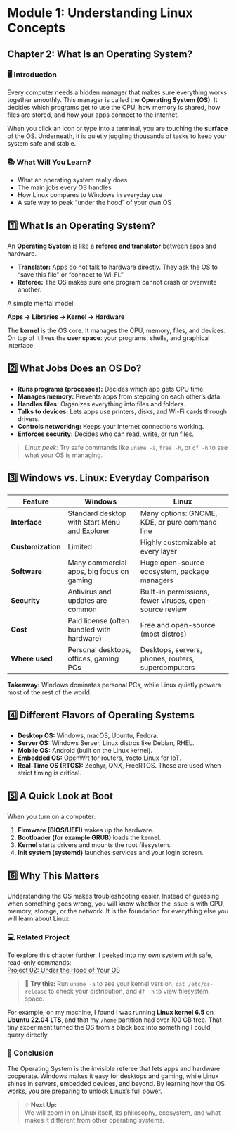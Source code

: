 # Module 1: Understanding Linux Concepts

## Chapter 2: What Is an Operating System?

### 🖥️ Introduction

Every computer needs a hidden manager that makes sure everything works together smoothly. This manager is called the **Operating System (OS)**. It decides which programs get to use the CPU, how memory is shared, how files are stored, and how your apps connect to the internet.

When you click an icon or type into a terminal, you are touching the **surface** of the OS. Underneath, it is quietly juggling thousands of tasks to keep your system safe and stable.

### 📚 What Will You Learn?

- What an operating system really does  
- The main jobs every OS handles  
- How Linux compares to Windows in everyday use  
- A safe way to peek “under the hood” of your own OS  

## 1️⃣ What Is an Operating System?

An **Operating System** is like a **referee and translator** between apps and hardware.

- **Translator:** Apps do not talk to hardware directly. They ask the OS to “save this file” or “connect to Wi-Fi.”  
- **Referee:** The OS makes sure one program cannot crash or overwrite another.  

A simple mental model:  

**Apps → Libraries → Kernel → Hardware**  

The **kernel** is the OS core. It manages the CPU, memory, files, and devices. On top of it lives the **user space**: your programs, shells, and graphical interface.  

## 2️⃣ What Jobs Does an OS Do?

- **Runs programs (processes):** Decides which app gets CPU time.  
- **Manages memory:** Prevents apps from stepping on each other’s data.  
- **Handles files:** Organizes everything into files and folders.  
- **Talks to devices:** Lets apps use printers, disks, and Wi-Fi cards through drivers.  
- **Controls networking:** Keeps your internet connections working.  
- **Enforces security:** Decides who can read, write, or run files.  

> *Linux peek:* Try safe commands like `uname -a`, `free -h`, or `df -h` to see what your OS is managing.  

## 3️⃣ Windows vs. Linux: Everyday Comparison

| Feature | Windows | Linux |
|---------|---------|-------|
| **Interface** | Standard desktop with Start Menu and Explorer | Many options: GNOME, KDE, or pure command line |
| **Customization** | Limited | Highly customizable at every layer |
| **Software** | Many commercial apps, big focus on gaming | Huge open-source ecosystem, package managers |
| **Security** | Antivirus and updates are common | Built-in permissions, fewer viruses, open-source review |
| **Cost** | Paid license (often bundled with hardware) | Free and open-source (most distros) |
| **Where used** | Personal desktops, offices, gaming PCs | Desktops, servers, phones, routers, supercomputers |

**Takeaway:** Windows dominates personal PCs, while Linux quietly powers most of the rest of the world.  

## 4️⃣ Different Flavors of Operating Systems

- **Desktop OS:** Windows, macOS, Ubuntu, Fedora.  
- **Server OS:** Windows Server, Linux distros like Debian, RHEL.  
- **Mobile OS:** Android (built on the Linux kernel).  
- **Embedded OS:** OpenWrt for routers, Yocto Linux for IoT.  
- **Real-Time OS (RTOS):** Zephyr, QNX, FreeRTOS. These are used when strict timing is critical.  

## 5️⃣ A Quick Look at Boot

When you turn on a computer:  

1. **Firmware (BIOS/UEFI)** wakes up the hardware.  
2. **Bootloader (for example GRUB)** loads the kernel.  
3. **Kernel** starts drivers and mounts the root filesystem.  
4. **Init system (systemd)** launches services and your login screen.  

## 6️⃣ Why This Matters

Understanding the OS makes troubleshooting easier. Instead of guessing when something goes wrong, you will know whether the issue is with CPU, memory, storage, or the network. It is the foundation for everything else you will learn about Linux.  

### 💻 Related Project

To explore this chapter further, I peeked into my own system with safe, read-only commands:  
[Project 02: Under the Hood of Your OS](https://github.com/anup-moitra/foundational-linux-training/blob/main/Projects/02-under-the-hood.md)  

> 🔎 **Try this:** Run `uname -a` to see your kernel version, `cat /etc/os-release` to check your distribution, and `df -h` to view filesystem space.  

For example, on my machine, I found I was running **Linux kernel 6.5** on **Ubuntu 22.04 LTS**, and that my `/home` partition had over 100 GB free. That tiny experiment turned the OS from a black box into something I could query directly.  

### 🏁 Conclusion

The Operating System is the invisible referee that lets apps and hardware cooperate. Windows makes it easy for desktops and gaming, while Linux shines in servers, embedded devices, and beyond. By learning how the OS works, you are preparing to unlock Linux’s full power.  

> 💡 **Next Up:**  
> We will zoom in on Linux itself, its philosophy, ecosystem, and what makes it different from other operating systems.  
